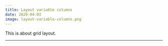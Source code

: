 ```yaml
---
title: Layout variable columns
date: 2020-04-03
image: layout-variable-columns.png
---
```


This is about grid layout.

---
